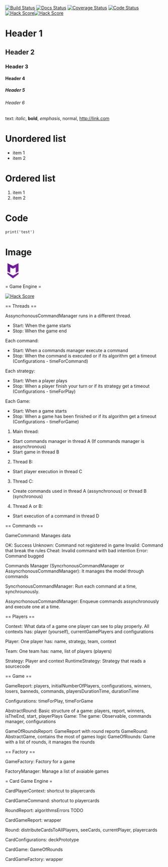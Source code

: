 [![Build Status](https://travis-ci.org/paulocheque/django-dynamic-fixture.png?branch=master)](https://travis-ci.org/paulocheque/django-dynamic-fixture)
[![Docs Status](https://readthedocs.org/projects/django-dynamic-fixture/badge/?version=latest)](http://django-dynamic-fixture.readthedocs.org/en/latest/index.html)
[![Coverage Status](https://coveralls.io/repos/paulocheque/django-dynamic-fixture/badge.png?branch=master)](https://coveralls.io/r/paulocheque/django-dynamic-fixture?branch=master)
[![Code Status](https://landscape.io/github/paulocheque/django-dynamic-fixture/master/landscape.png)](https://landscape.io/github/paulocheque/django-dynamic-fixture/)[![Hack Score](https://hackscore.herokuapp.com/badge/56576b58bec5a70003917054?template=2)](https://hackscore.herokuapp.com/profile/56576b58bec5a70003917054)[![Hack Score](https://hackscore.herokuapp.com/badge/56576b58bec5a70003917054?template=3)](https://hackscore.herokuapp.com/profile/56576b58bec5a70003917054)



# Header 1
## Header 2
### Header 3
#### Header 4
##### Header 5
###### Header 6

text: *italic*, **bold**, _emphasis_, normal, http://link.com

# Unordered list

- item 1
- item 2

# Ordered list

1. item 1
2. item 2

# Code

```
print('test')
```

# Image

![alt text](https://github.com/adam-p/markdown-here/raw/master/src/common/images/icon48.png "Logo Title Text 1")






= Game Engine = 

[![Hack Score](https://hackscore.herokuapp.com/badge/56576b58bec5a70003917054?template=1)](https://hackscore.herokuapp.com/profile/56576b58bec5a70003917054)

== Threads == 

AssyncrhonousCommandManager runs in a different thread.
- Start: When the game starts
- Stop: When the game end

Each command:
- Start: When a commands manager execute a command
- Stop: When the command is executed or if its algorithm get a timeout (Configurations - timeForCommand)

Each strategy:
- Start: When a player plays
- Stop: When a player finish your turn or if its strategy get a timeout (Configurations - timeForPlay)

Each Game:
- Start: When a game starts
- Stop: When a game has been finished or if its algorithm get a timeout (Configurations - timeForGame)


1) Main thread:
- Start commands manager in thread A (If commands manager is assynchronous)
- Start game in thread B

2) Thread B:
- Start player execution in thread C

3) Thread C:
- Create commands used in thread A (assynchronous) or thread B (synchronous)

4) Thread A or B:
- Start execution of a command in thread D

== Commands ==

GameCommand: Manages data

OK: Success
Unknown: Command not registered in game
Invalid: Command that break the rules
Cheat: Invalid command with bad intention
Error: Command bugged

Commands Manager (SyncrhonousCommandManager or AssyncrhonousCommandManager): It manages the model through commands

SyncrhonousCommandManager: Run each command at a time, synchrounously.

AssyncrhonousCommandManager: Enqueue commands assynchronously and execute one at a time.


== Players ==

Context: What data of a game one player can see to play properly.
All contexts has: player (yourself), currentGamePlayers and configurations

Player: One player has: name, strategy, team, context 

Team: One team has: name, list of players (players)

Strategy: Player and context
RuntimeStrategy: Strategy that reads a sourcecode

== Game ==

GameReport: players, initialNumberOfPlayers, configurations, winners, losers, banneds, commands, playersDurationTime, durationTime
    
Configurations: timeForPlay, timeForGame
    
AbstractRound: Basic structure of a game: players, report, winners, isTheEnd, start, playerPlays
Game: The game: Observable, commands manager, configurations

GameOfRoundsReport: GameReport with round reports
GameRound: AbstractGame, contains the most of games logic
GameOfRounds: Game with a list of rounds, it manages the rounds

== Factory ==

GameFactory: Factory for a game

FactoryManager: Manage a list of avaiable games 



= Card Game Engine =

CardPlayerContext: shortcut to playercards

CardGameCommand: shortcut to playercards

RoundReport: algorithmsErrors TODO

CardGameReport: wrapper

Round: distributeCardsToAllPlayers, seeCards, currentPlayer, playercards

CardConfigurations: deckPrototype

CardGame: GameOfRounds

CardGameFactory: wrapper

